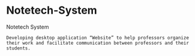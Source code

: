# Notetech-System
Notetech System

 	Developing desktop application “Website” to help professors organize their work and facilitate communication between professors and their students. 
 
